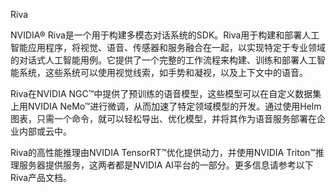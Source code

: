 Riva

NVIDIA® Riva是一个用于构建多模态对话系统的SDK。Riva用于构建和部署人工智能应用程序，将视觉、语音、传感器和服务融合在一起，以实现特定于专业领域的对话式人工智能用例。它提供了一个完整的工作流程来构建、训练和部署人工智能系统，这些系统可以使用视觉线索，如手势和凝视，以及上下文中的语音。

Riva在NVIDIA NGC™中提供了预训练的语音模型，这些模型可以在自定义数据集上用NVIDIA NeMo™进行微调，从而加速了特定领域模型的开发。通过使用Helm图表，只需一个命令，就可以轻松导出、优化模型，并将其作为语音服务部署在企业内部或云中。

Riva的高性能推理由NVIDIA TensorRT™优化提供动力，并使用NVIDIA Triton™推理服务器提供服务，这两者都是NVIDIA AI平台的一部分。更多信息请参考以下Riva产品文档。

